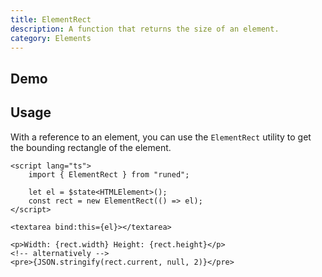 ```yaml
---
title: ElementRect
description: A function that returns the size of an element.
category: Elements
---
```


<script>
	import Demo from '$lib/components/demos/element-rect.svelte';
</script>

## Demo

<Demo />

## Usage

With a reference to an element, you can use the `ElementRect` utility to get the bounding rectangle
of the element.

```svelte
<script lang="ts">
	import { ElementRect } from "runed";

	let el = $state<HTMLElement>();
	const rect = new ElementRect(() => el);
</script>

<textarea bind:this={el}></textarea>

<p>Width: {rect.width} Height: {rect.height}</p>
<!-- alternatively -->
<pre>{JSON.stringify(rect.current, null, 2)}</pre>
```
